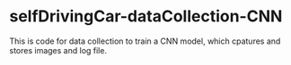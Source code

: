 # selfDrivingCar-dataCollection-CNN
This is code for data collection to train a CNN model, which cpatures and stores images and log file.
